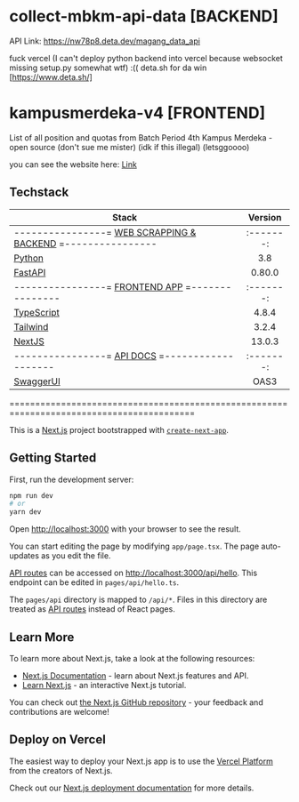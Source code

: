 # collect-mbkm-api-data [BACKEND]
API Link: https://nw78p8.deta.dev/magang_data_api

fuck vercel (I can't deploy python backend into vercel because websocket missing setup.py somewhat wtf) :(( 
deta.sh for da win [https://www.deta.sh/]

# kampusmerdeka-v4 [FRONTEND]
List of all position and quotas from Batch Period 4th Kampus Merdeka  - open source (don't sue me mister) (idk if this illegal) (letsggoooo)

you can see the website here: [Link](https://kampusmerdeka-v4.vercel.app/) 

## **Techstack**

| Stack                                         | Version |
|-----------------------------------------------|:-------:|
|----------------= [WEB SCRAPPING & BACKEND](https://github.com/hzlnqodrey/collect-mbkm-api-data) =----------------|:-------:|
| [Python](https://www.python.org/)             |   3.8   |
| [FastAPI](https://fastapi.tiangolo.com/)      | 0.80.0  |
|----------------= [FRONTEND APP](https://github.com/hzlnqodrey/kampusmerdeka-v4) =---------------|:-------:|
| [TypeScript](https://www.python.org/)         |  4.8.4  |
| [Tailwind](https://www.npmjs.com/package/tailwindcss)|  3.2.4  |
| [NextJS](https://www.npmjs.com/package/next)    |  13.0.3 |
|----------------= [API DOCS](https://nw78p8.deta.dev/docs) =-------------------|:-------:|
| [SwaggerUI](https://nw78p8.deta.dev/docs)|  OAS3  |


==========================================================================================

This is a [Next.js](https://nextjs.org/) project bootstrapped with [`create-next-app`](https://github.com/vercel/next.js/tree/canary/packages/create-next-app).

## Getting Started

First, run the development server:

```bash
npm run dev
# or
yarn dev
```

Open [http://localhost:3000](http://localhost:3000) with your browser to see the result.

You can start editing the page by modifying `app/page.tsx`. The page auto-updates as you edit the file.

[API routes](https://nextjs.org/docs/api-routes/introduction) can be accessed on [http://localhost:3000/api/hello](http://localhost:3000/api/hello). This endpoint can be edited in `pages/api/hello.ts`.

The `pages/api` directory is mapped to `/api/*`. Files in this directory are treated as [API routes](https://nextjs.org/docs/api-routes/introduction) instead of React pages.

## Learn More

To learn more about Next.js, take a look at the following resources:

- [Next.js Documentation](https://nextjs.org/docs) - learn about Next.js features and API.
- [Learn Next.js](https://nextjs.org/learn) - an interactive Next.js tutorial.

You can check out [the Next.js GitHub repository](https://github.com/vercel/next.js/) - your feedback and contributions are welcome!

## Deploy on Vercel

The easiest way to deploy your Next.js app is to use the [Vercel Platform](https://vercel.com/new?utm_medium=default-template&filter=next.js&utm_source=create-next-app&utm_campaign=create-next-app-readme) from the creators of Next.js.

Check out our [Next.js deployment documentation](https://nextjs.org/docs/deployment) for more details.
